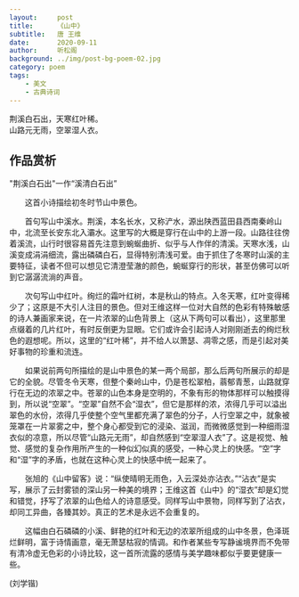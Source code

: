 ```yaml
---
layout:     post
title:      《山中》
subtitle:   唐 王维
date:       2020-09-11
author:     听松阁
background: ../img/post-bg-poem-02.jpg
category: poem
tags:
    - 美文
    - 古典诗词
---
```



荆溪白石出，天寒红叶稀。<br>
山路元无雨，空翠湿人衣。<br>


## 作品赏析
"荆溪白石出"一作“溪清白石出”

　　这首小诗描绘初冬时节山中景色。
  
　　首句写山中溪水。荆溪，本名长水，又称浐水，源出陕西蓝田县西南秦岭山中，北流至长安东北入灞水。这里写的大概是穿行在山中的上游一段。山路往往傍着溪流，山行时很容易首先注意到蜿蜒曲折、似乎与人作伴的清溪。天寒水浅，山溪变成涓涓细流，露出磷磷白石，显得特别清浅可爱。由于抓住了冬寒时山溪的主要特征，读者不但可以想见它清澄莹澈的颜色，蜿蜒穿行的形状，甚至仿佛可以听到它潺潺流淌的声音。
  
　　次句写山中红叶。绚烂的霜叶红树，本是秋山的特点。入冬天寒，红叶变得稀少了；这原是不大引人注目的景色。但对王维这样一位对大自然的色彩有特殊敏感的诗人兼画家来说，在一片浓翠的山色背景上（这从下两句可以看出），这里那里点缀着的几片红叶，有时反倒更为显眼。它们或许会引起诗人对刚刚逝去的绚烂秋色的遐想呢。所以，这里的“红叶稀”，并不给人以萧瑟、凋零之感，而是引起对美好事物的珍重和流连。
  
　　如果说前两句所描绘的是山中景色的某一两个局部，那么后两句所展示的却是它的全貌。尽管冬令天寒，但整个秦岭山中，仍是苍松翠柏，蓊郁青葱，山路就穿行在无边的浓翠之中。苍翠的山色本身是空明的，不象有形的物体那样可以触摸得到，所以说“空翠”。“空翠”自然不会“湿衣”，但它是那样的浓，浓得几乎可以溢出翠色的水份，浓得几乎使整个空气里都充满了翠色的分子，人行空翠之中，就象被笼罩在一片翠雾之中，整个身心都受到它的浸染、滋润，而微微感觉到一种细雨湿衣似的凉意，所以尽管“山路元无雨”，却自然感到“空翠湿人衣”了。这是视觉、触觉、感觉的复杂作用所产生的一种似幻似真的感受，一种心灵上的快感。“空”字和“湿”字的矛盾，也就在这种心灵上的快感中统一起来了。
  
　　张旭的《山中留客》说：“纵使晴明无雨色，入云深处亦沾衣。”“沾衣”是实写，展示了云封雾锁的深山另一种美的境界；王维这首《山中》的“湿衣”却是幻觉和错觉，抒写了浓翠的山色给人的诗意感受。同样写山中景物，同样写到了沾衣，却同工异曲，各臻其妙。真正的艺术是永远不会重复的。
  
　　这幅由白石磷磷的小溪、鲜艳的红叶和无边的浓翠所组成的山中冬景，色泽斑烂鲜明，富于诗情画意，毫无萧瑟枯寂的情调。和作者某些专写静谧境界而不免带有清冷虚无色彩的小诗比较，这一首所流露的感情与美学趣味都似乎要更健康一些。

(刘学锴)
